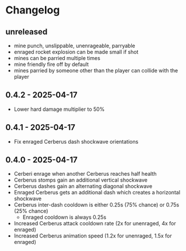 # Changelog

## unreleased

- mine punch, unslippable, unenrageable, parryable
- enraged rocket explosion can be made small if shot
- mines can be parried multiple times
- mine friendly fire off by default
- mines parried by someone other than the player can collide with the player

## 0.4.2 - 2025-04-17

- Lower hard damage multiplier to 50%

## 0.4.1 - 2025-04-17

- Fix enraged Cerberus dash shockwave orientations

## 0.4.0 - 2025-04-17

- Cerberi enrage when another Cerberus reaches half health
- Cerberus stomps gain an additional vertical shockwave
- Cerberus dashes gain an alternating diagonal shockwave
- Enraged Cerberus gets an additional dash which creates a horizontal shockwave
- Cerberus inter-dash cooldown is either 0.25s (75% chance) or 0.75s (25% chance)
  - Enraged cooldown is always 0.25s
- Increased Cerberus attack cooldown rate (2x for unenraged, 4x for enraged)
- Increased Cerberus animation speed (1.2x for unenraged, 1.5x for enraged)
